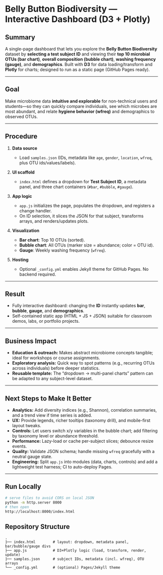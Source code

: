 # Belly Button Biodiversity — Interactive Dashboard (D3 + Plotly)

## Summary

A single-page dashboard that lets you explore the **Belly Button Biodiversity** dataset by **selecting a test subject ID** and viewing their **top 10 microbial OTUs (bar chart)**, **overall composition (bubble chart)**, **washing frequency (gauge)**, and **demographics**. Built with **D3** for data loading/transform and **Plotly** for charts; designed to run as a static page (GitHub Pages ready).

---

## Goal

Make microbiome data **intuitive and explorable** for non-technical users and students—so they can quickly compare individuals, see which microbes are most abundant, and relate **hygiene behavior (wfreq)** and demographics to observed OTUs.

---

## Procedure

1. **Data source**

   * Load `samples.json` (IDs, metadata like `age`, `gender`, `location`, `wfreq`, plus OTU ids/values/labels).
2. **UI scaffold**

   * `index.html` defines a dropdown for **Test Subject ID**, a metadata panel, and three chart containers (`#bar`, `#bubble`, `#gauge`).
3. **App logic**

   * `app.js` initializes the page, populates the dropdown, and registers a change handler.
   * On ID selection, it slices the JSON for that subject, transforms arrays, and renders/updates plots.
4. **Visualization**

   * **Bar chart**: Top 10 OTUs (sorted).
   * **Bubble chart**: All OTUs (marker size = abundance; color = OTU id).
   * **Gauge**: Weekly washing frequency (`wfreq`).
5. **Hosting**

   * Optional `_config.yml` enables Jekyll theme for GitHub Pages. No backend required.

---

## Result

* Fully interactive dashboard: changing the **ID** instantly updates **bar**, **bubble**, **gauge**, and **demographics**.
* Self-contained static app (HTML + JS + JSON) suitable for classroom demos, labs, or portfolio projects.

---

## Business Impact

* **Education & outreach:** Makes abstract microbiome concepts tangible; ideal for workshops or course assignments.
* **Exploratory analysis:** Quick way to spot patterns (e.g., recurring OTUs across individuals) before deeper statistics.
* **Reusable template:** The “dropdown → multi-panel charts” pattern can be adapted to any subject-level dataset.

---

## Next Steps to Make It Better

* **Analytics:** Add diversity indices (e.g., Shannon), correlation summaries, and a trend view if time series is added.
* **UX:** Provide legends, richer tooltips (taxonomy drill), and mobile-first layout tweaks.
* **Controls:** Let users switch x/y variables in the bubble chart; add filtering by taxonomy level or abundance threshold.
* **Performance:** Lazy-load or cache per-subject slices; debounce resize events.
* **Quality:** Validate JSON schema; handle missing `wfreq` gracefully with a neutral gauge state.
* **Engineering:** Split `app.js` into modules (data, charts, controls) and add a lightweight test harness; CI to auto-deploy Pages.

---

## Run Locally

```bash
# serve files to avoid CORS on local JSON
python -m http.server 8000
# then open
http://localhost:8000/index.html
```

## Repository Structure

```
.
├── index.html        # layout: dropdown, metadata panel, bar/bubble/gauge divs
├── app.js            # D3+Plotly logic (load, transform, render, update)
├── samples.json      # subject IDs, metadata (incl. wfreq), OTU arrays
└── _config.yml       # (optional) Pages/Jekyll theme
```
